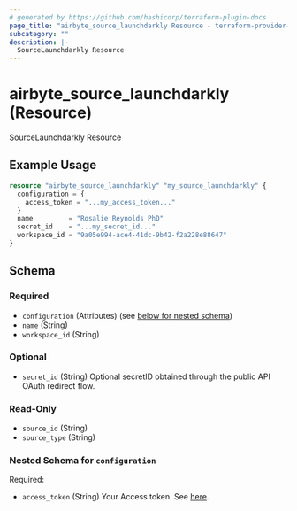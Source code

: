 ```yaml
---
# generated by https://github.com/hashicorp/terraform-plugin-docs
page_title: "airbyte_source_launchdarkly Resource - terraform-provider-airbyte"
subcategory: ""
description: |-
  SourceLaunchdarkly Resource
---
```


# airbyte_source_launchdarkly (Resource)

SourceLaunchdarkly Resource

## Example Usage

```terraform
resource "airbyte_source_launchdarkly" "my_source_launchdarkly" {
  configuration = {
    access_token = "...my_access_token..."
  }
  name         = "Rosalie Reynolds PhD"
  secret_id    = "...my_secret_id..."
  workspace_id = "9a05e994-ace4-41dc-9b42-f2a228e88647"
}
```

<!-- schema generated by tfplugindocs -->
## Schema

### Required

- `configuration` (Attributes) (see [below for nested schema](#nestedatt--configuration))
- `name` (String)
- `workspace_id` (String)

### Optional

- `secret_id` (String) Optional secretID obtained through the public API OAuth redirect flow.

### Read-Only

- `source_id` (String)
- `source_type` (String)

<a id="nestedatt--configuration"></a>
### Nested Schema for `configuration`

Required:

- `access_token` (String) Your Access token. See <a href="https://apidocs.launchdarkly.com/#section/Overview/Authentication">here</a>.



